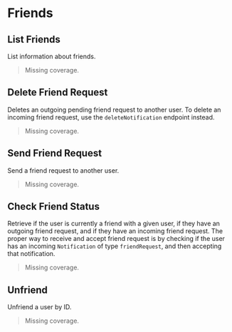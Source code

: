 # Friends

## List Friends
List information about friends.

> Missing coverage.
## Delete Friend Request
Deletes an outgoing pending friend request to another user. To delete an incoming friend request, use the `deleteNotification` endpoint instead.

> Missing coverage.
## Send Friend Request
Send a friend request to another user.

> Missing coverage.
## Check Friend Status
Retrieve if the user is currently a friend with a given user, if they have an outgoing friend request, and if they have an incoming friend request. The proper way to receive and accept friend request is by checking if the user has an incoming `Notification` of type `friendRequest`, and then accepting that notification.

> Missing coverage.
## Unfriend
Unfriend a user by ID.

> Missing coverage.
	